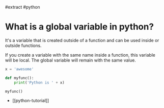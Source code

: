 #extract
#python

# What is a global variable in python?
It's a variable that is created outside of a function and can be used inside or
outside functions.

If you create a variable with the same name inside a function, this variable
will be local. The global variable will remain with the same value.

```python
x = 'awesome'

def myfunc():
    print('Python is ' + x)

myfunc()
```

- [[python-tutorial]]
